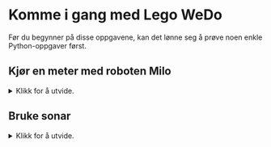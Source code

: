# Komme i gang med Lego WeDo

Før du begynner på disse oppgavene, kan det lønne seg å prøve noen enkle Python-oppgaver først.

## Kjør en meter med roboten Milo
<details>
<summary>Klikk for å utvide.</summary>

Utstyr: WeDo 2.0 legobrikker, BLE112-dongle, Visual Studio Code.

### Deloppgave A: Bygg Milo

1.	Bygg roboten Milo med legobrikkene som følger med WeDo 2.0-settet. [Her finner du byggeinstruksjonene](https://education.lego.com/v3/assets/blt293eea581807678a/blt93919edff44b5450/5f88037fb8b59a77a945d172/45300_16_milo.pdf).
2.	Sett 2 AA-batterier inn i Smarthub-enheten.

### Deloppgave B: Programmer Milo

1.	Åpne Visual Studio Code.
2.	Opprett en ny fil (**Ctrl+N**).
3.	Lagre filen (**Ctrl+S**) som en python-fil (filnavn.py).
4.	Helt først i programmet ditt må du ha en setning som importerer Python-modulen for WeDo Smarthub. Smarthub er motoren som styrer alle bevegelser:

    ```
    from wedo2.smarthub import Smarthub
    ```
 
5.	Deretter må du importere time-modulen som gjør at du kan bestemme hvor lenge Milo skal kjøre:

    ```
    from time import sleep
    ```
 
6.	Lag en blank linje og skriv så en instruksjon som kreves for at du skal få kontakt med Smarthub:

    ```
    hub = Smarthub()
    ```

7.	Du trenger nå en instruksjon som setter i gang motoren og bestemmer hastigheten. Husk at farten kan variere fra 0 til 100 der 100 er maks hastighet. Velg halv fart, det vil si 50:

    ```
    hub.turn_motor(50)
    ```
 
8.	Etter at du har satt i gang motoren, må du bestemme hvor lenge den skal gå. Sleep kan brukes til å si hvor lang tid som skal gå før programmet går videre til neste instruksjon eller setning. Bytt ut millisekunder i koden under med et tall. Hvilken verdi må du bruke for at Milo skal kjøre én meter? Verdien skal altså oppgis i millisekunder. Hvor mye er det?

    ```
    sleep(<millisekunder>)
    ```
 
    Hvis Milo kjørte for langt eller for kort, kan du endre tallet slik at det passer bedre.

9.	Etter at programmet har ventet i det antall millisekunder du oppgav, går det videre til neste instruksjon som vil stoppe Milo:

    ```
    hub.motor_brake()
    ```
 
10.	Til slutt må du skrive en instruksjon som kobler fra Smarthub:

    ```
    hub.disconnect()
    ```
 
11.	Lagre alle endringer i programmet ditt med **Ctrl+S**.
12.	Sørg for at Bluetooth-donglen er tilkoblet.
13.	Trykk på knappen øverst på Smarthub.
14.	Overfør programmet med **Ctrl+F5**.
15.	Etter noen sekunder begynner Milo å kjøre.
</details>

## Bruke sonar
<details>
<summary>Klikk for å utvide.</summary>

Utstyr: WeDo 2.0 legobrikker, BLE112-dongle, Visual Studio Code.

I denne oppgaven skal du programmere Milo slik at den kjører rett fram helt til den møter en hindring. Da skal den stoppe av seg selv.

### Deloppgave A: Bygg om Milo

1.	Først skal du bygge om roboten Milo slik at den får en sonar eller avstandssensor. Fortsett med å bruke legobrikkene som følger med WeDo 2.0-settet. [Her finner du byggeinstruksjonene](https://education.lego.com/v3/assets/blt293eea581807678a/blt46478dce52b89471/5f88038df71916144453a4a3/45300_16a_milo_arm-1_modified_24102016_.pdf).

### Deloppgave B: Programmere Milo

1.	Åpne Visual Studio Code.
2.	Opprett en ny fil (**Ctrl+N**).
3.	Lagre filen (**Ctrl+S**) som en python-fil (filnavn.py).
4.	Først i programmet ditt må du ha de to importertsetningene:

    ```
    from wedo2.smarthub import Smarthub
    from time import sleep
    ```
 
5.	Så må du ha instruksjonen som lar deg få kontakt med Smarthub:

    ```
    hub = Smarthub()
    ```

6.	Nå skal du skrive noen instruksjoner som gjør at Milo kjører helt til den møter en hindring. Da skal den stoppe for å unngå kollisjon. Du må bruke en while-løkke som gjør at Milo hele tiden følger med på om det kommer noe i veien for den:

    ```
    while True:
    ```

7.	Inne i while-løkka må du sette betingelser for hva som skal skje. Avstandssensoren sender hele tiden informasjon om det den oppdager foran seg. Hvis den oppdager en hindring vil den sende et tall mindre enn 10. Hvis den ikke oppdager noen hindring, sender den tallet 10. Dette kan du bruke når du skal sette betingelser. Betingelser eller vilkår kan du lage med if og elif. If-setningen kan du bruke til å si hva som skal skje hvis det ikke er noen hindring:

    ```
    if hub.get_object_distance() == 10
    ```

8.	Hva skal skje dersom det ikke er noen hindringer foran roboten? Skriv en instruksjon for dette. På samme måte kan du bruke elif for å si hva som skal skje når det dukker opp en hindring:

    ```
    elif hub.get_object_distance() < 10
    ```

9.	Hvis det dukker opp en hindring, må roboten stoppe. Det kan du gjøre slik:

    ```
    motor_brake()
    ```

10.	Fullfør while-løkka med if og elif slik at det blir riktig. Husk innrykk i koden.
11.	Til slutt må du koble fra Smarthub:

    ```
    hub.disconnect()
    ```

12.	Lagre alle endringer i programmet ditt med **Ctrl+S**.
13.	Sørg for at Bluetooth-donglen er tilkoblet.
14.	Trykk på knappen øverst på Smarthub.
15.	Overfør programmet med **Ctrl+F5**.
16.	Etter noen sekunder begynner Milo å kjøre.
</details>